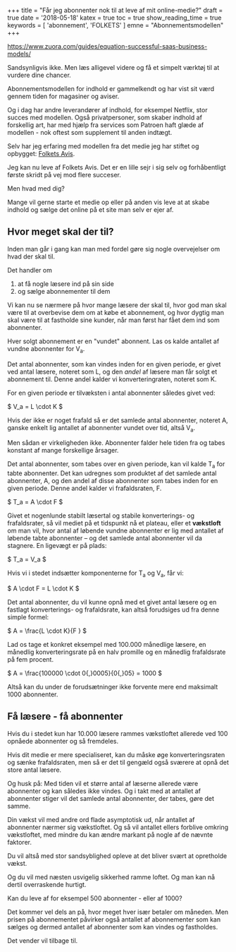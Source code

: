 +++
title = "Får jeg abonnenter nok til at leve af mit online-medie?"
draft = true
date = '2018-05-18'
katex = true
toc = true
show_reading_time = true
keywords = [ 'abonnement', 'FOLKETS' ]
emne = "Abonnementsmodellen"
+++




https://www.zuora.com/guides/equation-successful-saas-business-models/




Sandsynligvis ikke. Men læs alligevel videre og få et simpelt værktøj til at vurdere dine chancer.


Abonnementsmodellen for indhold er gammelkendt og har vist sit værd gennem tiden for magasiner og aviser.

Og i dag har andre leverandører af indhold, for eksempel Netflix, stor succes med modellen. Også privatpersoner, som skaber indhold af forskellig art, har med hjælp fra services som Patroen haft glæde af modellen - nok oftest som supplement til anden indtægt.

Selv har jeg erfaring med modellen fra det medie jeg har stiftet og opbygget: [Folkets Avis](https://www.folkets.dk).

Jeg kan nu leve af Folkets Avis. Det er en lille sejr i sig selv og forhåbentligt første skridt på vej mod flere succeser.

Men hvad med dig?

Mange vil gerne starte et medie op eller på anden vis leve at at skabe indhold og sælge det online på et site man selv er ejer af.

## Hvor meget skal der til?

Inden man går i gang kan man med fordel gøre sig nogle overvejelser om hvad der skal til.

Det handler om

1. at få nogle læsere ind på sin side
2. og sælge abonnementer til dem

Vi kan nu se nærmere på hvor mange læsere der skal til, hvor god man skal være til at overbevise dem om at købe et abonnement, og hvor dygtig man skal være til at fastholde sine kunder, når man først har fået dem ind som abonnenter.

Hver solgt abonnement er en "vundet" abonnent. Las os kalde antallet af vundne abonnenter for V<sub>a</sub>.

Det antal abonnenter, som kan vindes inden for en given periode, er givet ved antal læsere, noteret som L, og den _andel_ af læsere man får solgt et abonnement til. Denne andel kalder vi konverteringraten, noteret som K.

For en given periode er tilvæksten i antal abonnenter således givet ved:

$
V_a = L \cdot K
$

Hvis der ikke er noget frafald så er det samlede antal abonnenter, noteret A, ganske enkelt lig antallet af abonnenter vundet over tid, altså V<sub>a</sub>.

Men sådan er virkeligheden ikke. Abonnenter falder hele tiden fra og tabes konstant af mange forskellige årsager.

Det antal abonnenter, som tabes over en given periode, kan vil kalde T<sub>a</sub> for tabte abonnenter. Det kan udregnes som produktet af det samlede antal abonnenter, A,  og den andel af disse abonnenter som tabes inden for en given periode. Denne andel kalder vi frafaldsraten, F.

$
T_a = A \cdot F
$


Givet et nogenlunde stabilt læsertal og stabile konverterings- og frafaldsrater, så vil mediet på et tidspunkt nå et plateau, eller et **vækstloft** om man vil, hvor antal af  løbende vundne abonnenter er lig med antallet af løbende tabte abonnenter – og det samlede antal abonnenter vil da stagnere. En ligevægt er på plads:

$
T_a = V_a
$

Hvis vi i stedet indsætter komponenterne for T<sub>a</sub> og V<sub>a</sub>, får vi:

$
A \cdot F = L \cdot K
$

Det antal abonnenter, du vil kunne opnå med et givet antal læsere og en fastlagt konverterings- og frafaldsrate, kan altså forudsiges ud fra denne simple formel:

$
A   = \frac{L \cdot K}{F }
$

Lad os tage et konkret eksempel med 100.000 månedlige læsere, en månedlig konverteringsrate på en halv promille og en månedlig frafaldsrate på fem procent.

$
A = \frac{100000 \cdot 0{,}0005}{0{,}05} = 1000
$

Altså kan du under de forudsætninger ikke forvente mere end maksimalt 1000 abonnenter.

## Få læsere - få abonnenter

Hvis du i stedet kun har 10.000 læsere rammes vækstloftet allerede ved 100 opnåede abonnenter og så fremdeles.

Hvis dit medie er mere specialiseret, kan du måske øge konverteringsraten og sænke frafaldsraten, men så er det til gengæld også sværere at opnå det store antal læsere.

Og husk på: Med tiden vil et større antal af læserne allerede være abonnenter og kan således ikke vindes. Og i takt med at antallet af abonnenter stiger vil det samlede antal abonnenter, der tabes, gøre det samme.

Din vækst vil med andre ord flade asymptotisk ud, når antallet af abonnenter nærmer sig vækstloftet. Og så vil antallet ellers forblive omkring vækstloftet, med mindre du kan ændre markant på nogle af de nævnte faktorer.

Du vil altså med stor sandsyblighed opleve at det bliver svært at opretholde vækst.

Og du vil med næsten usvigelig sikkerhed ramme loftet. Og man kan nå dertil overraskende hurtigt.

Kan du leve af for eksempel 500 abonnenter - eller af 1000?

Det kommer vel dels an på, hvor meget hver især betaler om måneden. Men prisen på abonnementet påvirker også antallet af abonnementer som kan sælges og dermed antallet af abonnenter som kan vindes og fastholdes.

Det vender vil tilbage til.
